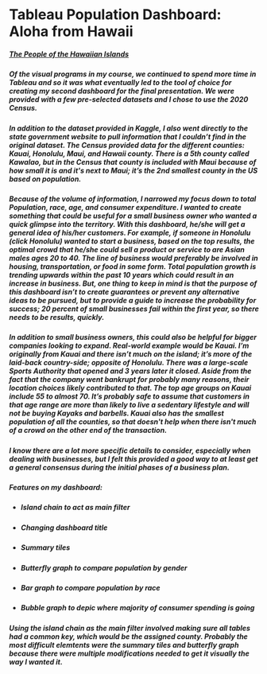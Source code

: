 # Tableau Population Dashboard: Aloha from Hawaii

##### [The People of the Hawaiian Islands](https://public.tableau.com/views/BIProject_16636527150260/Dashboard1?:language=en-US&:display_count=n&:origin=viz_share_link)

##### Of the visual programs in my course, we continued to spend more time in Tableau and so it was what eventually led to the tool of choice for creating my second dashboard for the final presentation. We were provided with a few pre-selected datasets and I chose to use the 2020 Census. 

##### In addition to the dataset provided in Kaggle, I also went directly to the state government website to pull information that I couldn’t find in the original dataset. The Census provided data for the different counties: Kauai, Honolulu, Maui, and Hawaii county. There is a 5th county called Kawalao, but in the Census that county is included with Maui because of how small it is and it's next to Maui; it’s the 2nd smallest county in the US based on population.

##### Because of the volume of information, I narrowed my focus down to total Population, race, age, and consumer expenditure. I wanted to create something that could be useful for a small business owner who wanted a quick glimpse into the territory. With this dashboard, he/she will get a general idea of his/her customers. For example, if someone in Honolulu (click Honolulu) wanted to start a business, based on the top results, the optimal crowd that he/she could sell a product or service to are Asian males ages 20 to 40. The line of business would preferably be involved in housing, transportation, or food in some form. Total population growth is trending upwards within the past 10 years which could result in an increase in business. But, one thing to keep in mind is that the purpose of this dashboard isn’t to create guarantees or prevent any alternative ideas to be pursued, but to provide a guide to increase the probability for success; 20 percent of small businesses fail within the first year, so there needs to be results, quickly.

##### In addition to small business owners, this could also be helpful for bigger companies looking to expand. Real-world example would be Kauai. I’m originally from Kauai and there isn’t much on the island; it’s more of the laid-back country-side; opposite of Honolulu. There was a large-scale Sports Authority that opened and 3 years later it closed. Aside from the fact that the company went bankrupt for probably many reasons, their location choices likely contributed to that. The top age groups on Kauai include 55 to almost 70. It’s probably safe to assume that customers in that age range are more than likely to live a sedentary lifestyle and will not be buying Kayaks and barbells. Kauai also has the smallest population of all the counties, so that doesn't help when there isn't much of a crowd on the other end of the transaction.

##### I know there are a lot more specific details to consider, especially when dealing with businesses, but I felt this provided a good way to at least get a general consensus during the initial phases of a business plan.

##### Features on my dashboard:
- ##### Island chain to act as main filter
- ##### Changing dashboard title
- ##### Summary tiles 
- ##### Butterfly graph to compare population by gender
- ##### Bar graph to compare population by race
- ##### Bubble graph to depic where majority of consumer spending is going

##### Using the island chain as the main filter involved making sure all tables had a common key, which would be the assigned county. Probably the most difficult elemtents were the summary tiles and butterfly graph because there were multiple modifications needed to get it visually the way I wanted it. 
